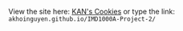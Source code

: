 View the site here: [KAN's Cookies](https://akhoinguyen.github.io/IMD1000A-Project-2/) or type the link: ```akhoinguyen.github.io/IMD1000A-Project-2/```
